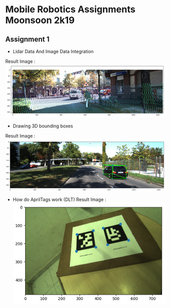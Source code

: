 # Mobile Robotics Assignments Moonsoon 2k19


## Assignment 1

- Lidar Data And Image Data Integration

Result Image :
![Loading Result Image](./Assignment1/q1/result.png)

- Drawing 3D bounding boxes

Result Image :
![Loading Result Image](./Assignment1/q2/result.png)


- How do AprilTags work (DLT)
Result Image :<br>
![Loading Result Image](./Assignment1/q3/result.png)
